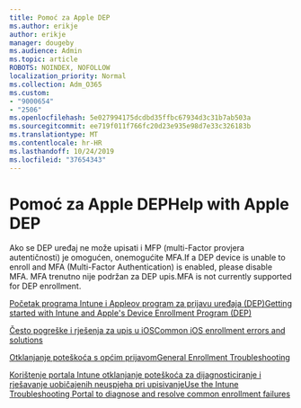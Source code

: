 ```yaml
---
title: Pomoć za Apple DEP
ms.author: erikje
author: erikje
manager: dougeby
ms.audience: Admin
ms.topic: article
ROBOTS: NOINDEX, NOFOLLOW
localization_priority: Normal
ms.collection: Adm_O365
ms.custom:
- "9000654"
- "2506"
ms.openlocfilehash: 5e027994175dcdbd35ffbc67934d3c31b7ab503a
ms.sourcegitcommit: ee719f011f766fc20d23e935e98d7e33c326183b
ms.translationtype: MT
ms.contentlocale: hr-HR
ms.lasthandoff: 10/24/2019
ms.locfileid: "37654343"
---
```

# <a name="help-with-apple-dep"></a><span data-ttu-id="e309c-102">Pomoć za Apple DEP</span><span class="sxs-lookup"><span data-stu-id="e309c-102">Help with Apple DEP</span></span>

<span data-ttu-id="e309c-103">Ako se DEP uređaj ne može upisati i MFP (multi-Factor provjera autentičnosti) je omogućen, onemogućite MFA.</span><span class="sxs-lookup"><span data-stu-id="e309c-103">If a DEP device is unable to enroll and MFA (Multi-Factor Authentication) is enabled, please disable MFA.</span></span> <span data-ttu-id="e309c-104">MFA trenutno nije podržan za DEP upis.</span><span class="sxs-lookup"><span data-stu-id="e309c-104">MFA is not currently supported for DEP enrollment.</span></span>

[<span data-ttu-id="e309c-105">Početak programa Intune i Appleov program za prijavu uređaja (DEP)</span><span class="sxs-lookup"><span data-stu-id="e309c-105">Getting started with Intune and Apple's Device Enrollment Program (DEP)</span></span>](https://docs.microsoft.com/intune/enrollment/device-enrollment-program-enroll-ios)

[<span data-ttu-id="e309c-106">Često pogreške i rješenja za upis u iOS</span><span class="sxs-lookup"><span data-stu-id="e309c-106">Common iOS enrollment errors and solutions</span></span>](https://docs.microsoft.com/intune/enrollment/troubleshoot-ios-enrollment-errors)

[<span data-ttu-id="e309c-107">Otklanjanje poteškoća s općim prijavom</span><span class="sxs-lookup"><span data-stu-id="e309c-107">General Enrollment Troubleshooting</span></span>](https://docs.microsoft.com/intune/enrollment/troubleshoot-device-enrollment-in-intune)

[<span data-ttu-id="e309c-108">Korištenje portala Intune otklanjanje poteškoća za dijagnosticiranje i rješavanje uobičajenih neuspjeha pri upisivanje</span><span class="sxs-lookup"><span data-stu-id="e309c-108">Use the Intune Troubleshooting Portal to diagnose and resolve common enrollment failures</span></span>](https://docs.microsoft.com/intune/fundamentals/help-desk-operators)


